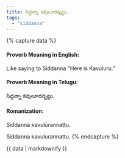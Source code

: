 ```yaml
---
title: సిద్దన్నా కవులూరన్నట్టు.
tags:
  - "siddanna"
---
```


{% capture data %}
#### Proverb Meaning in English:
Like saying to Siddanna "Here is Kavuluru."

#### Proverb Meaning in Telugu:
సిద్దన్నా కవులూరన్నట్టు.

#### Romanization:
Siddannā kavulūrannaṭṭu.

Siddanna kavulurannattu.
{% endcapture %}

{{ data | markdownify }}

